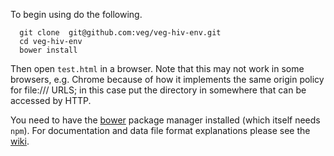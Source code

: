 To begin using do the following.
```
  git clone  git@github.com:veg/veg-hiv-env.git
  cd veg-hiv-env
  bower install
```  
Then open `test.html` in a browser. Note that this may not work in some browsers, e.g. Chrome because of how it implements the same origin policy for file:/// URLS; in this case put the directory in somewhere that can be accessed by HTTP.

You need to have the [bower](http://bower.io) package manager installed (which itself needs `npm`).
For documentation and data file format explanations please see the [wiki](wiki).
  
